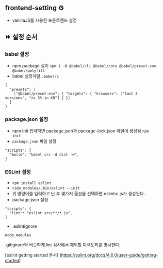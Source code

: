 ## frontend-setting ⚙
- vanillaJS를 사용한 프론트엔드 설정  


## ⏩ 설정 순서


### babel 설정
- npm package 설치
`npm i -D @babel/cli @babel/core @babel/preset-env @babel/polyfill`
- babel 설정파일 `.babelrc`
```
{
  "presets": [
    ["@babel/preset-env", { "targets": { "browsers": ["last 2 versions", ">= 5% in KR"] } }]
  ]
}
```


### package.json 설정
- npm init 입력하면 package.json과 package-lock.json 파일이 생성됨
`npm init`
- `package.json` 파일 설정
```
"scripts": {
  "build": "babel src -d dist -w",
}
```


### ESLint 설정
- `npm install eslint`
- `node_modules/.bin/eslint --init`
- 위 명령어를 입력하고 난 후 몇가지 옵션을 선택하면 eslintrc.js가 생성된다.
- package.json 설정
```
"scripts": {
  "lint": "eslint src/**/*.js",
}
```
- .eslintignore
```
node_modules
```
.gitignore와 비슷하게 lint 검사에서 제외할 디렉토리를 명시한다.

[eslint getting started 문서] (https://eslint.org/docs/4.0.0/user-guide/getting-started)



